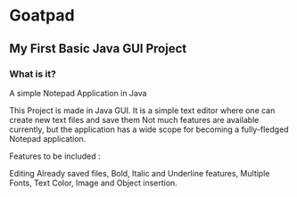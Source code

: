 # Goatpad

## My First Basic Java GUI Project

### What is it?
A simple Notepad Application in Java

This Project is made in Java GUI. It is a simple text editor where one can create new text files and save them
Not much features are available currently, but the application has a wide scope for becoming a fully-fledged Notepad application.

Features to be included : 

Editing Already saved files, 
Bold, Italic and Underline features, 
Multiple Fonts, 
Text Color, 
Image and Object insertion.

